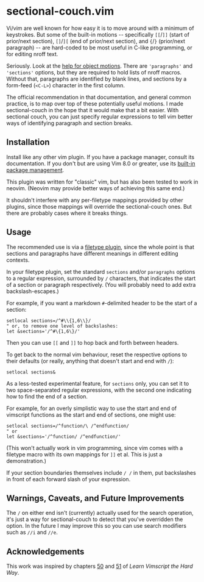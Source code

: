 # sectional-couch.vim

Vi/vim are well known for how easy it is to move around with a minimum of keystrokes.
But some of the built-in motions --
specifically `[[`/`]]` (start of prior/next section), `[]`/`][` (end of prior/next section), and `{`/`}` (prior/next paragraph) --
are hard-coded to be most useful in C-like programming, or for editing nroff text.

Seriously.
Look at the [help for object motions](https://vimhelp.org/motion.txt.html#object-motions).
There are `'paragraphs'` and `'sections'` options, but they are required to hold lists of nroff macros.
Without that, paragraphs are identified by blank lines, and sections by a form-feed (`<C-L>`) character in the first column.

The official recommendation in that documentation,
and general common practice,
is to map over top of these potentially useful motions.
I made sectional-couch in the hope that it would make that a bit easier.
With sectional couch, you can just specify regular expressions to tell vim better ways of identifying paragraph and section breaks.

## Installation

Install like any other vim plugin.
If you have a package manager, consult its documentation.
If you don't but are using Vim 8.0 or greater, use its [built-in package management](https://vimhelp.org/repeat.txt.txt.html#packages).

This plugin was written for "classic" vim,
but has also been tested to work in neovim.
(Neovim may provide better ways of achieving this same end.)

It shouldn't interfere with any per-filetype mappings provided by other plugins,
since those mappings will override the sectional-couch ones.
But there are probably cases where it breaks things.

## Usage

The recommended use is via a [filetype plugin](https://vimhelp.org/filetype.txt.html),
since the whole point is that sections and paragraphs have different meanings in different editing contexts.

In your filetype plugin, set the standard `sections` and/or `paragraphs` options to a regular expression,
surrounded by `/` characters,
that indicates the start of a section or paragraph respectively.
(You will probably need to add extra backslash-escapes.)

For example, if you want a markdown `#`-delimited header to be the start of a section:

    setlocal sections=/^#\\{1,6\\}/
    " or, to remove one level of backslashes:
    let &sections='/^#\{1,6\}/'

Then you can use `[[` and `]]` to hop back and forth between headers.

To get back to the normal vim behaviour,
reset the respective options to their defaults
(or really, anything that doesn't start and end with `/`):

    setlocal sections&

As a less-tested experimental feature,
for `sections` only,
you can set it to two space-separated regular expressions,
with the second one indicating how to find the end of a section.

For example,
for an overly simplistic way to use the start and end of vimscript functions as the start and end of sections,
one might use:

    setlocal sections=/^function/\ /^endfunction/
    " or
    let &sections='/^function/ /^endfunction/'

(This won't actually work in vim programming,
since vim comes with a filetype macro with its own mappings for `]]` et al.
This is just a demonstration.)

If your section boundaries themselves include `/ /` in them,
put backslashes in front of each forward slash of your expression.

## Warnings, Caveats, and Future Improvements

The `/` on either end isn't (currently) actually used for the search operation,
it's just a way for sectional-couch to detect that you've overridden the option.
In the future I may improve this so you can use search modifiers such as `//i` and `//e`.

## Acknowledgements

This work was inspired by chapters
[50](https://learnvimscriptthehardway.stevelosh.com/chapters/50.html)
and [51](https://learnvimscriptthehardway.stevelosh.com/chapters/51.html)
of _Learn Vimscript the Hard Way_.
